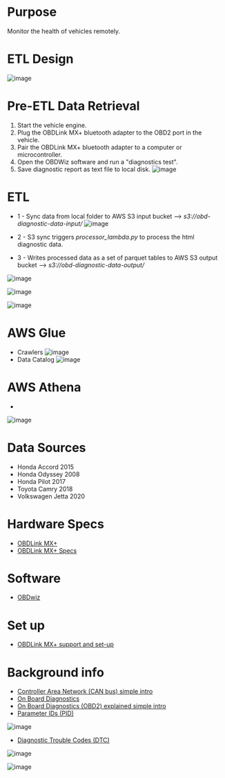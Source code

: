 # Purpose
Monitor the health of vehicles remotely. 
 
# ETL Design 
![image](https://user-images.githubusercontent.com/76083769/155837691-7faa2c4e-601f-4ecf-8813-8ac03b1c547c.png)

# Pre-ETL Data Retrieval
 1. Start the vehicle engine.
 2. Plug the OBDLink MX+ bluetooth adapter to the OBD2 port in the vehicle.
 3. Pair the OBDLink MX+ bluetooth adapter to a computer or microcontroller.
 4. Open the OBDWiz software and run a "diagnostics test".
 5. Save diagnostic report as text file to local disk. 
![image](https://user-images.githubusercontent.com/76083769/155813294-114cc19c-e392-48bc-ac44-c3abc8123374.png)

# ETL
- 1 - Sync data from local folder to AWS S3 input bucket --> _s3://obd-diagnostic-data-input/_
![image](https://user-images.githubusercontent.com/76083769/155813379-bd3f3beb-c3d2-4e5f-9f2b-73aafa1369c3.png)

- 2 - S3 sync triggers _processor_lambda.py_ to process the html diagnostic data.

- 3 - Writes processed data as a set of parquet tables to AWS S3 output bucket --> _s3://obd-diagnostic-data-output/_

![image](https://user-images.githubusercontent.com/76083769/155828172-75d98463-3941-47c4-a441-f4e966637b79.png)

![image](https://user-images.githubusercontent.com/76083769/155828238-4be7aea0-fce0-4a6d-b603-0bd8d096c71f.png)

![image](https://user-images.githubusercontent.com/76083769/155828273-4fea0ed7-80de-4431-9697-3ae50d7660d0.png)

# AWS Glue
- Crawlers 
![image](https://user-images.githubusercontent.com/76083769/155834706-b7875bbf-2f76-4781-8406-d4541b4f0307.png)
- Data Catalog
![image](https://user-images.githubusercontent.com/76083769/155834467-542ec8f3-3f90-4635-a2fe-3cbf1033ebd2.png)

# AWS Athena 
-
![image](https://user-images.githubusercontent.com/76083769/155836089-49f78521-af51-4f70-ba00-f423bb03abe5.png)

# Data Sources 
 - Honda Accord 2015
 - Honda Odyssey 2008
 - Honda Pilot 2017
 - Toyota Camry 2018
 - Volkswagen Jetta 2020
 
 # Hardware Specs 
 - [OBDLink MX+](https://www.obdlink.com/products/obdlink-mxp/)
 - [OBDLink MX+ Specs](https://www.obdlink.com/wp-content/uploads/2019/01/app_support.pdf)

# Software
 - [OBDwiz](https://www.obdlink.com/software/)

# Set up
- [OBDLink MX+ support and set-up](https://www.obdlink.com/support/mxp/#win-mxp)

# Background info
- [Controller Area Network (CAN bus) simple intro](https://www.csselectronics.com/pages/can-bus-simple-intro-tutorial)
- [On Board Diagnostics](https://en.wikipedia.org/wiki/On-board_diagnostics)
- [On Board Diagnostics (OBD2) explained simple intro](https://www.csselectronics.com/pages/obd2-explained-simple-intro)
- [Parameter IDs (PID)](https://en.wikipedia.org/wiki/OBD-II_PIDs)

![image](https://user-images.githubusercontent.com/76083769/149011965-7d9670ee-1549-4838-8745-8b0c0b6768de.png)

- [Diagnostic Trouble Codes (DTC)](https://www.dmv.de.gov/VehicleServices/inspections/pdfs/dtc_list.pdf)

![image](https://user-images.githubusercontent.com/76083769/148725136-97df9337-a5a8-4445-9896-a6a814261287.png)

![image](https://user-images.githubusercontent.com/76083769/149032586-7ebc24ec-5ea5-4d52-b9a6-f0d393a6c68f.png)

